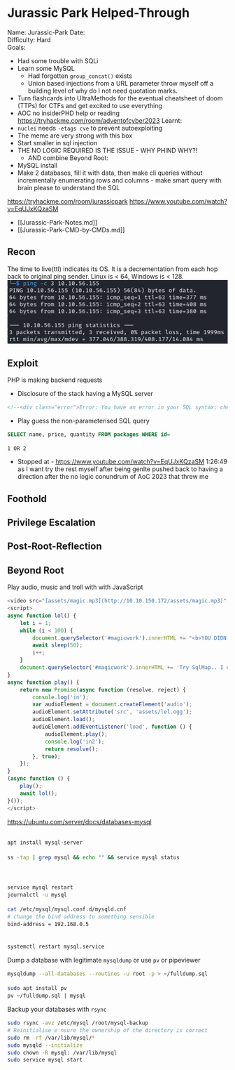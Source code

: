 # Jurassic Park Helped-Through

Name: Jurassic-Park
Date:  
Difficulty: Hard  
Goals: 
- Had some trouble with SQLi
- Learn some MySQL
	- Had forgotten `group_concat()` exists
	- Union based injections from a URL parameter throw myself off a building level of why do I not need quotation marks.
- Turn flashcards into UltraMethods for the eventual cheatsheet of doom (TTPs) for CTFs and get excited to use everything   
- AOC no insiderPHD help or reading https://tryhackme.com/room/adventofcyber2023
Learnt:
- `nuclei` needs `-etags cve` to prevent autoexploiting
- The meme are very strong with this box
- Start smaller in sql injection
- THE NO LOGIC REQUIRED IS THE ISSUE - WHY PHIND WHY?!
	- AND combine 
Beyond Root:
- MySQL install
- Make 2 databases, fill it with data, then make cli queries without incrementally enumerating rows and columns - make smart query with brain please to understand the SQL  

https://tryhackme.com/room/jurassicpark
https://www.youtube.com/watch?v=EqUJxKQzaSM

- [[Jurassic-Park-Notes.md]]
- [[Jurassic-Park-CMD-by-CMDs.md]]


## Recon

The time to live(ttl) indicates its OS. It is a decrementation from each hop back to original ping sender. Linux is < 64, Windows is < 128.
![ping](Screenshots/ping.png)




## Exploit

PHP is making backend requests  

- Disclosure of the stack having a MySQL server
```html
<!--<div class="error">Error: You have an error in your SQL syntax; check the manual that corresponds to your MySQL server version for the right syntax to use near "%" at line 13</div>-->
```

- Play guess the non-parameterised SQL query
```sql
SELECT name, price, quantity FROM packages WHERE id=
```

`1 OR 2`



- Stopped at - https://www.youtube.com/watch?v=EqUJxKQzaSM 1:26:49 as I want try the rest myself after being genlte pushed back to having a direction after the no logic conundrum of AoC 2023 that threw me 



## Foothold

## Privilege Escalation

## Post-Root-Reflection  



## Beyond Root

Play audio, music and troll with with JavaScript
```js
<video src="[assets/magic.mp3](http://10.10.150.172/assets/magic.mp3)" autoplay></video>
<script>
async function lol() {
	let i = 1;
	while (i < 100) {
		document.querySelector('#magicwork').innerHTML += "<b>YOU DIDN'T SAY THE MAGIC WORD!</b></br>";
		await sleep(50);
		i++;
	}
	document.querySelector('#magicwork').innerHTML += 'Try SqlMap.. I dare you..';
}
async function play() {
	return new Promise(async function (resolve, reject) {
		console.log('in');
		var audioElement = document.createElement('audio');
		audioElement.setAttribute('src', 'assets/lel.ogg');
		audioElement.load();
		audioElement.addEventListener('load', function () {
			audioElement.play();
			console.log('in2');
			return resolve();
		}, true);
	});
}
(async function () {
	play();
	await lol();
}());
</script>
```


https://ubuntu.com/server/docs/databases-mysql

```bash

apt install mysql-server

ss -tap | grep mysql && echo "" && service mysql status



service mysql restart
journalctl -u mysql

cat /etc/mysql/mysql.conf.d/mysqld.cnf 
# change the bind address to something sensible
bind-address = 192.168.0.5


systemctl restart mysql.service

```

Dump a database with legitimate `mysqldump` or use `pv` or pipeviewer
```bash
mysqldump --all-databases --routines -u root -p > ~/fulldump.sql

sudo apt install pv
pv ~/fulldump.sql | mysql
```

Backup your databases with `rsync`
```bash
sudo rsync -avz /etc/mysql /root/mysql-backup
# Reinitialise e nsure the ownership of the directory is correct
sudo rm -rf /var/lib/mysql/*
sudo mysqld --initialize
sudo chown -R mysql: /var/lib/mysql
sudo service mysql start
```

